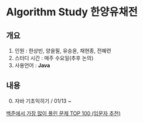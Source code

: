 # Algorithm Study 한양유채전

## 개요

1. 인원 : 한상빈, 양을필, 유승윤, 채현종, 전혜련
2. 스터디 시간 : 매주 수요일(추후 논의)
3. 사용언어 : __Java__

## 내용

0. 자바 기초익히기 / 01/13 ~ 

  [백준에서 가장 많이 풀린 문제 TOP 100 (입문자 추천)](https://www.acmicpc.net/workbook/view/2435)
  

